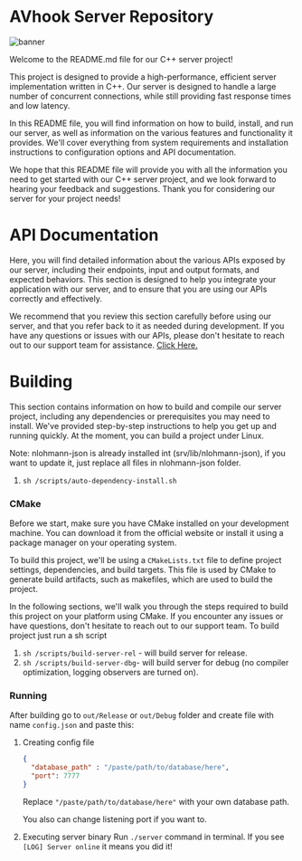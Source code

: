 # AVhook Server Repository
![banner](https://i.imgur.com/2AVGRge.png)

Welcome to the README.md file for our C++ server project!

This project is designed to provide a high-performance, efficient server implementation written in C++. Our server is designed to handle a large number of concurrent connections, while still providing fast response times and low latency.

In this README file, you will find information on how to build, install, and run our server, as well as information on the various features and functionality it provides. We'll cover everything from system requirements and installation instructions to configuration options and API documentation.

We hope that this README file will provide you with all the information you need to get started with our C++ server project, and we look forward to hearing your feedback and suggestions. Thank you for considering our server for your project needs!

# API Documentation
Here, you will find detailed information about the various APIs exposed by our server, including their endpoints, input and output formats, and expected behaviors. This section is designed to help you integrate your application with our server, and to ensure that you are using our APIs correctly and effectively.

We recommend that you review this section carefully before using our server, and that you refer back to it as needed during development. If you have any questions or issues with our APIs, please don't hesitate to reach out to our support team for assistance.
[Click Here.](https://app.gitbook.com/o/i69j9b2SXakPr86nnfg5/s/pP38wppAaA2YbS31sw3F/)

# Building
This section contains information on how to build and compile our server project, including any dependencies or prerequisites you may need to install. We've provided step-by-step instructions to help you get up and running quickly.
At the moment, you can build a project under Linux.

Note: nlohmann-json is already installed int (srv/lib/nlohmann-json), if you 
want to update it, just replace all files in nlohmann-json folder.
1) `sh /scripts/auto-dependency-install.sh`
### CMake
Before we start, make sure you have CMake installed on your development machine. You can download it from the official website or install it using a package manager on your operating system.

To build this project, we'll be using a `CMakeLists.txt` file to define project settings, dependencies, and build targets. This file is used by CMake to generate build artifacts, such as makefiles, which are used to build the project.

In the following sections, we'll walk you through the steps required to build this project on your platform using CMake. If you encounter any issues or have questions, don't hesitate to reach out to our support team.
To build project just run a sh script
1) `sh /scripts/build-server-rel` - will build server for release.
2) `sh /scripts/build-server-dbg`- will build server for debug (no compiler optimization, logging observers are turned on).

### Running
After building go to `out/Release` or `out/Debug` folder and create file with name
`config.json` and paste this:
1)  Creating config file
    ```json
    {
      "database_path" : "/paste/path/to/database/here",
      "port": 7777
    }
    ```
    Replace `"/paste/path/to/database/here"` with your own database path.

    You also can change listening port if you want to.
2) Executing server binary
    Run `./server` command in terminal.  If you see `[LOG] Server online` it means you did it!

